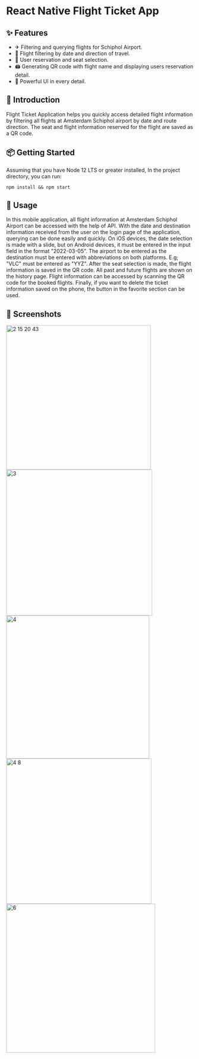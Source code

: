 # React Native Flight Ticket App

## ✨ Features

- ✈ Filtering and querying flights for Schiphol Airport.
- 🧳 Flight filtering by date and direction of travel.
- 💺 User reservation and seat selection.
- 🖨️ Generating QR code with flight name and displaying users reservation detail.
- 🎨 Powerful UI in every detail.

## 📣 Introduction
Flight Ticket Application helps you quickly access detailed flight information by filtering all flights at Amsterdam Schiphol airport by date and route direction. The seat and flight information reserved for the flight are saved as a QR code.

## 📦 Getting Started

Assuming that you have Node 12 LTS or greater installed, In the project directory, you can run:
```
npm install && npm start
```

## 🔨 Usage
In this mobile application, all flight information at Amsterdam Schiphol Airport can be accessed with the help of API. With the date and destination information received from the user on the login page of the application, querying can be done easily and quickly. On iOS devices, the date selection is made with a slide, but on Android devices, it must be entered in the input field in the format "2022-03-05". The airport to be entered as the destination must be entered with abbreviations on both platforms. E.g; "VLC" must be entered as "YYZ". After the seat selection is made, the flight information is saved in the QR code. All past and future flights are shown on the history page. Flight information can be accessed by scanning the QR code for the booked flights. Finally, if you want to delete the ticket information saved on the phone, the button in the favorite section can be used.

## 🤩 Screenshots
 <img width="389" alt="2 15 20 43" src="https://user-images.githubusercontent.com/80355473/156774596-06d01193-5ff2-43cf-952f-042235277c01.png"> <img width="393" alt="3" src="https://user-images.githubusercontent.com/80355473/156774762-912c1860-25a6-4080-85e9-c345468e3505.png"> <img width="385" alt="4" src="https://user-images.githubusercontent.com/80355473/156774042-b37cc0c2-9ae3-49e5-9823-b2fea032de01.png"> <img width="391" alt="4 8" src="https://user-images.githubusercontent.com/80355473/156774250-e1bab243-b24b-4932-9ec4-7b9b85bbb314.png"> <img width="401" alt="6" src="https://user-images.githubusercontent.com/80355473/156774184-15de75b8-6e8b-4344-8f46-08c0f7924410.png"> 







